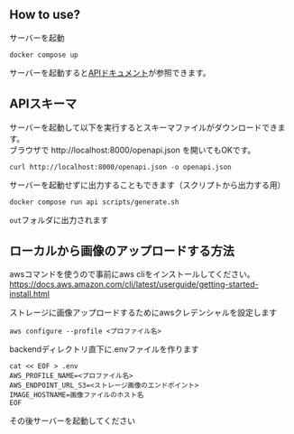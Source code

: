 ## How to use?

サーバーを起動

```
docker compose up
```

サーバーを起動すると[APIドキュメント](http://localhost:8000/docs)が参照できます。

## APIスキーマ

サーバーを起動して以下を実行するとスキーマファイルがダウンロードできます。  
ブラウザで http://localhost:8000/openapi.json を開いてもOKです。

```
curl http://localhost:8000/openapi.json -o openapi.json
```

サーバーを起動せずに出力することもできます（スクリプトから出力する用）

```
docker compose run api scripts/generate.sh
```

`out`フォルダに出力されます

## ローカルから画像のアップロードする方法
awsコマンドを使うので事前にaws cliをインストールしてください。
https://docs.aws.amazon.com/cli/latest/userguide/getting-started-install.html

ストレージに画像アップロードするためにawsクレデンシャルを設定します

```shell
aws configure --profile <プロファイル名>
```

backendディレクトリ直下に.envファイルを作ります

```shell
cat << EOF > .env
AWS_PROFILE_NAME=<プロファイル名>
AWS_ENDPOINT_URL_S3=<ストレージ画像のエンドポイント>
IMAGE_HOSTNAME=画像ファイルのホスト名
EOF
```

その後サーバーを起動してください

